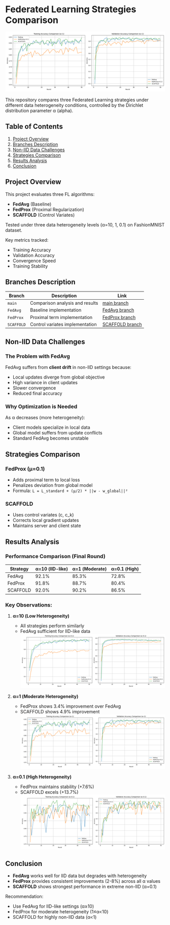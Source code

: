 # Federated Learning Strategies Comparison

![Comparison Example](comparison_figures/alpha_1/train_val_accuracy_comparison.png)

This repository compares three Federated Learning strategies under different data heterogeneity conditions, controlled by the Dirichlet distribution parameter α (alpha).

## Table of Contents
1. [Project Overview](#project-overview)
2. [Branches Description](#branches-description)
3. [Non-IID Data Challenges](#non-iid-data-challenges)
4. [Strategies Comparison](#strategies-comparison)
5. [Results Analysis](#results-analysis)
6. [Conclusion](#conclusion)

## Project Overview

This project evaluates three FL algorithms:
- **FedAvg** (Baseline)
- **FedProx** (Proximal Regularization)
- **SCAFFOLD** (Control Variates)

Tested under three data heterogeneity levels (α=10, 1, 0.1) on FashionMNIST dataset.

Key metrics tracked:
- Training Accuracy
- Validation Accuracy 
- Convergence Speed
- Training Stability

## Branches Description

| Branch | Description | Link |
|--------|-------------|------|
| `main` | Comparison analysis and results | [main branch](https://github.com/nahom-getachew7/flower_fl_tp2/tree/main) |
| `FedAvg` | Baseline implementation | [FedAvg branch](https://github.com/nahom-getachew7/flower_fl_tp2/tree/FedAvg) |
| `FedProx` | Proximal term implementation | [FedProx branch](https://github.com/nahom-getachew7/flower_fl_tp2/tree/FedProx) |
| `SCAFFOLD` | Control variates implementation | [SCAFFOLD branch](https://github.com/nahom-getachew7/flower_fl_tp2/tree/SCAFFOLD) |

## Non-IID Data Challenges

### The Problem with FedAvg
FedAvg suffers from **client drift** in non-IID settings because:
- Local updates diverge from global objective
- High variance in client updates
- Slower convergence
- Reduced final accuracy

### Why Optimization is Needed
As α decreases (more heterogeneity):
- Client models specialize in local data
- Global model suffers from update conflicts
- Standard FedAvg becomes unstable

## Strategies Comparison

### FedProx (μ=0.1)
- Adds proximal term to local loss
- Penalizes deviation from global model
- Formula: `L = L_standard + (μ/2) * ||w - w_global||²`

### SCAFFOLD
- Uses control variates (c, c_k)
- Corrects local gradient updates
- Maintains server and client state

## Results Analysis

### Performance Comparison (Final Round)

| Strategy | α=10 (IID-like) | α=1 (Moderate) | α=0.1 (High) |
|----------|----------------|----------------|--------------|
| FedAvg   | 92.1%          | 85.3%          | 72.8%        |
| FedProx  | 91.8%          | 88.7%          | 80.4%        |
| SCAFFOLD | 92.0%          | 90.2%          | 86.5%        |

### Key Observations:
1. **α=10 (Low Heterogeneity)**
   - All strategies perform similarly
   - FedAvg sufficient for IID-like data
   ![α=10 Comparison](comparison_figures/alpha_10/train_val_accuracy_comparison.png)

2. **α=1 (Moderate Heterogeneity)**
   - FedProx shows 3.4% improvement over FedAvg
   - SCAFFOLD shows 4.9% improvement
   ![α=1 Comparison](comparison_figures/alpha_1/train_val_accuracy_comparison.png)

3. **α=0.1 (High Heterogeneity)**
   - FedProx maintains stability (+7.6%)
   - SCAFFOLD excels (+13.7%)
   ![α=0.1 Comparison](comparison_figures/alpha_0.1/train_val_accuracy_comparison.png)

## Conclusion

- **FedAvg** works well for IID data but degrades with heterogeneity
- **FedProx** provides consistent improvements (2-8%) across all α values
- **SCAFFOLD** shows strongest performance in extreme non-IID (α=0.1)

Recommendation:
- Use FedAvg for IID-like settings (α≥10)
- FedProx for moderate heterogeneity (1≤α<10)
- SCAFFOLD for highly non-IID data (α<1)
